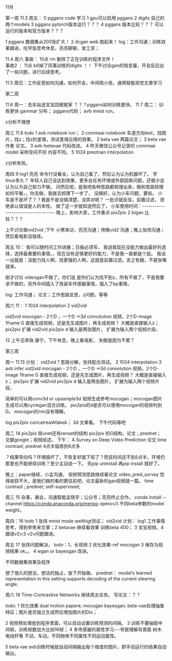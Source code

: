 

11月

第一周
11.3 周五：
0   pggans code 学习
1   gpu可以启用  pggans
2   digits 自己的两个models
3   pggans pytorch版本运行？？？
4   pggans 版本比较？？？ 可以运行的版本和官方版本？？？

1 pggans 数据集从200张扩大！
2 dcgan web 跑起来！
log：工作沟通；训练效果跟进，吃早饭思考休息，亮亮聊聊，发工资； 

11.4  周六
事故：   10点  rm  删除了正在训练的程序文件！    
事故2 ： 11点   kill掉了同事训练的digits ！！
下午讨论gan的隐变量，开会反应出了一些问题，进行后续思考。

11.5 周日：工作反思如何沟通，如何开会，中间陪小孩，通用智能视觉文章学习


第二周 

11.6 周一：去车站送宝宝回姥姥家
？？？pggans如何训练更快。
11.7 周二：  训练更快
gammar 分布；
pggans代码； 
avb mnist run。

z分析不理想

周三 11.8
todo 1  avb notebook run； 2  commaai notebook 车道方向test，找图片，找z；找z的差值，测试差值应用的效果。
2  beta vae  两篇论文； 3 beta vae 作者  论文。
3 avb-betavae  代码改进。
4 昨天微信公众号记录的 commaai model 采样空间不同 内容不同。
5 1024 preotrain interpolation

z分析失败。


周四 9 log1 亮亮 命令行没看全，认为自己看了，然后认为认为机器坏了。 学linux多久？   年轻人自己没达到效果，更多会任务环境或外部因素问题，还极少会认为认为自己努力不够。
问然后呢，是我吧各种思路都梳理出来，做和思路梳理如何平衡，，你去做，我就去梳理下一步了，
没搞好，认为小车问题，要拆。  小车是不是坏了？？我是不是没搞清楚，没弄对呢？
一批评就反驳，前置过滤，   拒绝承认错误是人的本性。
做了这一步就知道然后了，
小车使用时间：----------------------------------- 晚上，影响大家，工作重点
pix2pix 2 bigan 比较？？？

上午讨论做vid2vid ;下午 小寒来访，亮亮沟通；傍晚vid2 沟通；晚上张炜沟通；然后看电影没锻炼。


周五 10： 
我可以随时问工作进展；日报必须写，
我说我现在没能力做出最好的选择，选择最重要的事情。，现在没有足够更好的能力，不是我一直都是个屁。  我话一出就是：没能力找人啊，找更强的人啊，这就是前置过滤。言之有据，不是张嘴就来。

刚才讨论 videogan不做了，你们说 是你们认为找不到z，所有不做了，不是我要求不做的，另外中间插入了改装车传感器事情，插入了bp事情。

log: 工作沟通； 论文；工作思路反思，z问题，等等

周六 11：
1   1024 interpolation  2 vid2vid  

vid2vid
mocogan - 2个D ，一个D ->3d convolution 视频，2个D-image 1frame
G 直接生成视频，还是先生成图片，再生成视频？  大概是直接输入z；
pix2pix  扩展 vid2vid 
pix2pix d 输入是两张图片，  扩展为输入两个视频片段，

12  上午见李政 康宁。下午休息，晚上看电影， 失眠是因为不累？


第三周

周一 11.13   计划： vid2vid？思路分解，张炜配合测试。  2  1024 interpolation  3 avb infer
vid2vid
mocogan - 2个D ，一个D ->3d convolution 视频，2个D-image 1frame
G 直接生成视频，还是先生成图片，再生成视频？  大概是直接输入z；
pix2pix  扩展 vid2vid 
pix2pix d 输入是两张图片，  扩展为输入两个视频片段，

简单的可以用conv3d or upsample3d
视频生成参考mocogan；mocogan图片生成可以用cyclegan混合训练。
pix2pix的d是否可以使用mocogan的视频判别D。   mocogan的rnn没有理解。

log pix2pix concatrealAfakeA； 3d 文章看。 下午代码等吧

周二 14  pix2pix  除unet还有renset的结构
pix2pix 的G结构，论文；prednet； 文献google；视频综述。
下午：  A Survey on Deep Video Prediction  论文   time contrast; prednet
4点半锻炼到6点多

？结果导向吗？环境搞坏了，不恢复好就下班了？而且时间还不到6点半，环境仍那里也不能继续训练？至少主动说一下。
先pip uninstall 再pip install 就好了。

晚上：paper继续，小孟沟通， 视频预测思路继续看论文
video_pred_survey 觉得收获不大，是我们做的看的更往前吧，论文最新的gan视频就一篇。 time contrast ; prednet; self-supervised;


周三  15 杂事，展会，沟通智能孟晓宇；公众号；亮亮终止合作。
conda install --channel https://conda.anaconda.org/menpo opencv3
不同beta参数的model weight。

周四：16 todo 1  张炜 mnist mode weithigt测试；
vid2vid 计划：
log1 工作事情思考，得到李笑来文章；2 betavae 继续看效果 训练beta 400； 3 宝宝视频。4 跟进v2v;5 v2v问题跟进。



周五 17  张炜问题解决，
todo：1，长视频 2 优化效果-ref mocogan   3 保存为视频结果 ok。。 4 wgan or  bayesgan 改进。

不同数据集效果及程序

想了很久的想法，想法的独占，放下开始做。
prednet： model’s learned representation in this setting supports decoding of the current steering angle.
 
周六 18  Time-Contrastive Networks  继续周五任务。
写论文：？？  
  
todo: 
1 优化效果 dual motion papere; mocogan  bayesgan; beta-vae处理抽象特征；图片是否独立生成然后增加图片的Dis；

2 视频预处理放到程序里面，可以自动设置训练预测的间隔。
3 训练不要抽取中间帧，训练帧数加大比如16帧；
4 多传感器的属性学习---导致理解背景路 树木 电线杆等 不动，车动。不同物体不同属性不同运动属性。

5 beta vae avb训练时候就自动间隔输出每个维度的图片，即手动运行的结果自动输出。















